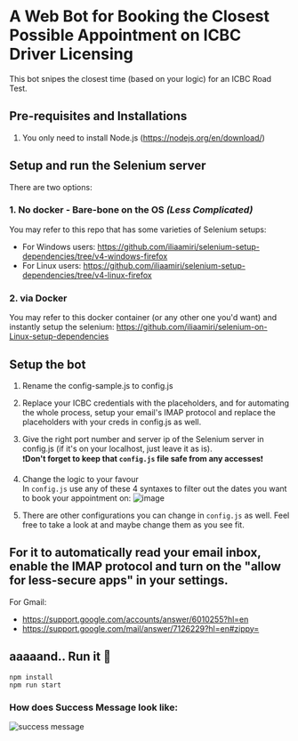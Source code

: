 # A Web Bot for Booking the Closest Possible Appointment on ICBC Driver Licensing

This bot snipes the closest time (based on your logic) for an ICBC Road Test.

## Pre-requisites and Installations
1. You only need to install Node.js (https://nodejs.org/en/download/)

## Setup and run the Selenium server
There are two options:

### 1. No docker - Bare-bone on the OS _(Less Complicated)_
You may refer to this repo that has some varieties of Selenium setups:
* For Windows users: https://github.com/iliaamiri/selenium-setup-dependencies/tree/v4-windows-firefox
* For Linux users: https://github.com/iliaamiri/selenium-setup-dependencies/tree/v4-linux-firefox

### 2. via Docker
You may refer to this docker container (or any other one you'd want) and instantly setup the selenium: https://github.com/iliaamiri/selenium-on-Linux-setup-dependencies


## Setup the bot

1. Rename the config-sample.js to config.js 
2. Replace your ICBC credentials with the placeholders, and for automating the whole process, setup your email's IMAP protocol and replace the placeholders with your creds in config.js as well.
3. Give the right port number and server ip of the Selenium server in config.js (if it's on your localhost, just leave it as is).  
  ❗**Don't forget to keep that `config.js` file safe from any accesses**❗

4. Change the logic to your favour  
   In `config.js` use any of these 4 syntaxes to filter out the dates you want to book your appointment on: 
![image](https://user-images.githubusercontent.com/37903573/174266593-7238facc-b7b2-412f-b14a-f9a660c388ea.png)

5. There are other configurations you can change in `config.js` as well. Feel free to take a look at and maybe change them as you see fit.

## For it to automatically read your email inbox, enable the IMAP protocol and turn on the "allow for less-secure apps" in your settings.
For Gmail:
* https://support.google.com/accounts/answer/6010255?hl=en
* https://support.google.com/mail/answer/7126229?hl=en#zippy=

## aaaaand.. Run it 🤖
```
npm install
npm run start
```

### How does Success Message look like:

![success message](https://user-images.githubusercontent.com/37903573/173990985-2a869a38-d67b-4a63-bfb4-38c2d9f3efa8.png)
